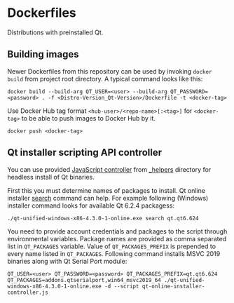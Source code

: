 # Dockerfiles

Distributions with preinstalled Qt.

## Building images

Newer Dockerfiles from this repository can be used by invoking `docker build` from project root directory. A typical command looks
like this:

```
docker build --build-arg QT_USER=<user> --build-arg QT_PASSWORD=<password> . -f <Distro-Version_Qt-Version>/Dockerfile -t <docker-tag>
```

Use Docker Hub tag format `<hub-user>/<repo-name>[:<tag>]` for `<docker-tag>` to be able to push images to Docker Hub by it.

```
docker push <docker-tag>
```

## Qt installer scripting API controller

You can use provided [JavaScript controller](_helpers/qt-online-installer-controller.js) from [_helpers](_helpers) directory for headless
install of Qt binaries.

First this you must determine names of packages to install. Qt online installer [search](https://doc.qt.io/qtinstallerframework/ifw-cli.html#summary-of-commands)
command can help. For example following (Windows) installer command looks for available Qt 6.2.4 packagess:

```
./qt-unified-windows-x86-4.3.0-1-online.exe search qt.qt6.624
```

You need to provide account credentials and packages to the script through environmental variables. Package names are provided as
comma separated list in `QT_PACKAGES` variable. Value of `QT_PACKAGES_PREFIX` is prepended to every name listed in `QT_PACKAGES`.
Following command installs MSVC 2019 binaries along with Qt Serial Port module:

```
QT_USER=<user> QT_PASSWORD=<password> QT_PACKAGES_PREFIX=qt.qt6.624 QT_PACKAGES=addons.qtserialport,win64_msvc2019_64 ./qt-unified-windows-x86-4.3.0-1-online.exe -d --script qt-online-installer-controller.js
```

